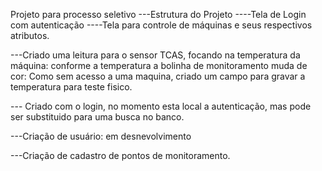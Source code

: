 Projeto para processo seletivo 
---Estrutura do Projeto
----Tela de Login com autenticação
----Tela para controle de máquinas e seus respectivos atributos. 

---Criado uma leitura para o sensor TCAS, focando na temperatura da máquina: conforme a temperatura a bolinha de monitoramento muda de cor:
Como sem acesso a uma maquina, criado um campo para gravar a temperatura para teste fisico.

--- Criado com o login, no momento esta local a autenticação, mas pode ser substituido para uma busca no banco.

---Criação de usuário: em desnevolvimento

---Criação de cadastro de pontos de monitoramento. 

